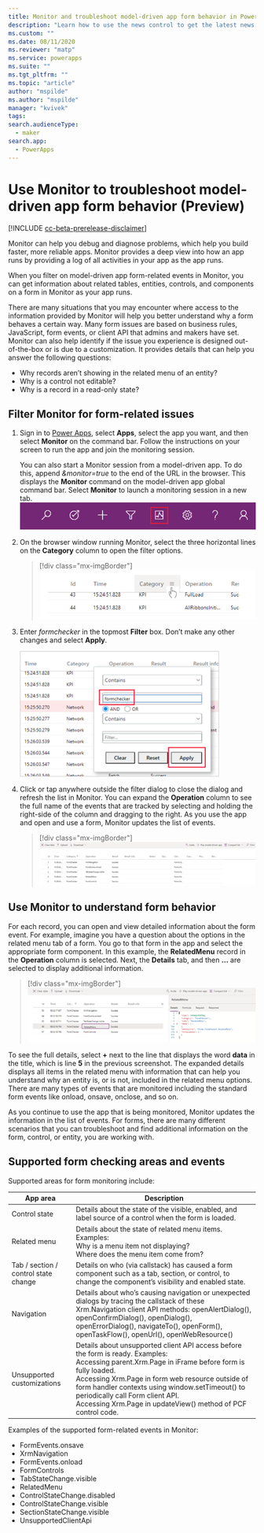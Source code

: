 ```yaml
---
title: Monitor and troubleshoot model-driven app form behavior in Power Apps | MicrosoftDocs
description: "Learn how to use the news control to get the latest news about your customers"
ms.custom: ""
ms.date: 08/11/2020
ms.reviewer: "matp"
ms.service: powerapps
ms.suite: ""
ms.tgt_pltfrm: ""
ms.topic: "article"
author: "mspilde"
ms.author: "mspilde"
manager: "kvivek"
tags: 
search.audienceType: 
  - maker
search.app: 
  - PowerApps
---
```

# Use Monitor to troubleshoot model-driven app form behavior (Preview)

[!INCLUDE [cc-beta-prerelease-disclaimer](../../includes/cc-beta-prerelease-disclaimer.md)]

Monitor can help you debug and diagnose problems, which help you build faster, more reliable apps. Monitor provides a deep view into how an app runs by providing a log of all activities in your app as the app runs.

When you filter on model-driven app form-related events in Monitor, you can get information about related tables, entities, controls, and components on a form in Monitor as your app runs.  

There are many situations that you may encounter where access to the information provided by Monitor will help you better understand why a form behaves a certain way. Many form issues are based on business rules, JavaScript, form events, or client API that admins and makers have set.  Monitor can also help identify if the issue you experience is designed out-of-the-box or is due to a customization. It provides details that can help you answer the following questions:

- Why records aren’t showing in the related menu of an entity?
- Why is a control not editable?
- Why is a record in a read-only state?

## Filter Monitor for form-related issues

1. Sign in to [Power Apps](https://make.powerapps.com/), select **Apps**, select the app you want, and then select **Monitor** on the command bar. Follow the instructions on your screen to run the app and join the monitoring session.

   You can also start a Monitor session from a model-driven app. To do this, append *&monitor=true* to the end of the URL in the browser. This displays the **Monitor** command on the model-driven app global command bar.  Select **Monitor** to launch a monitoring session in a new tab.
   ![Add URL parameter to run Monitor from a model-driven app](media/run-monitor-from-app.png)

2. On the browser window running Monitor, select the three horizontal lines on the **Category** column to open the filter options.

   > [!div class="mx-imgBorder"] 
   > ![Filter on form events in Monitor](media/monitor-filter-formchecker.png)

3. Enter *formchecker* in the topmost **Filter** box. Don’t make any other changes and select **Apply**. 

   <img src="media/monitor-formchecker-filter.png" alt="Enter formchecker filter" height="255" width="405"> 

4. Click or tap anywhere outside the filter dialog to close the dialog and refresh the list in Monitor. You can expand the **Operation** column to see the full name of the events that are tracked by selecting and holding the right-side of the column and dragging to the right. As you use the app and open and use a form, Monitor updates the list of events.

   > [!div class="mx-imgBorder"] 
   >![Monitored form events displayed](media/monitor-formchecker-events.png)

## Use Monitor to understand form behavior

For each record, you can open and view detailed information about the form event. For example, imagine you have a question about the options in the related menu tab of a form. You go to that form in the app and select the appropriate form component. In this example, the **RelatedMenu** record in the **Operation** column is selected. Next, the **Details** tab, and then **…** are selected to display additional information.

> [!div class="mx-imgBorder"] 
> ![Monitoring related menu ](media/monitor-formchecker-related-menu.png)

To see the full details, select **+** next to the line that displays the word **data** in the title, which is line **5** in the previous screenshot. The expanded details displays all items in the related menu with information that can help you understand why an entity is, or is not, included in the related menu options. There are many types of events that are monitored including the standard form events like onload, onsave, onclose, and so on.

As you continue to use the app that is being monitored, Monitor updates the information in the list of events. For forms, there are many different scenarios that you can troubleshoot and find additional information on the form, control, or entity, you are working with. 

## Supported form checking areas and events

Supported areas for form monitoring include:

|App area  |Description  |
|---------|---------|
|Control state   | Details about the state of the visible, enabled, and label source of a control when the form is loaded.     |
|Related menu   | Details about the state of related menu items. Examples:  <br /> Why is a menu item not displaying? <br /> Where does the menu item come from?     |
|Tab / section / control state change   | Details on who (via callstack) has caused a form component such as a tab, section, or control, to change the component’s visibility and enabled state.        |
|Navigation     | Details about who’s causing navigation or unexpected dialogs by tracing the callstack of these Xrm.Navigation client API methods: openAlertDialog(), openConfirmDialog(), openDialog(), openErrorDialog(), navigateTo(), openForm(), openTaskFlow(), openUrl(), openWebResource()         |
|Unsupported customizations    |  Details about unsupported client API access before the form is ready. Examples: <br /> Accessing parent.Xrm.Page in iFrame before form is fully loaded. <br /> Accessing Xrm.Page in form web resource outside of form handler contexts using window.setTimeout() to periodically call Form client API. <br /> Accessing Xrm.Page in updateView() method of PCF control code.  |

Examples of the supported form-related events in Monitor:
- FormEvents.onsave
- XrmNavigation
- FormEvents.onload
- FormControls
- TabStateChange.visible
- RelatedMenu
- ControlStateChange.disabled
- ControlStateChange.visible
- SectionStateChange.visible
- UnsupportedClientApi

